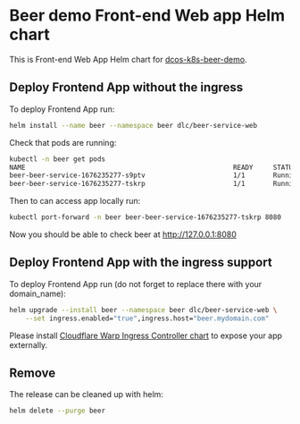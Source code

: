 # Beer demo Front-end Web app Helm chart

This is Front-end Web App Helm chart for [dcos-k8s-beer-demo](https://github.com/dcos/demos/tree/master/dcos-k8s-beer-demo/1.10).

## Deploy Frontend App without the ingress

To deploy Frontend App run:
```bash
helm install --name beer --namespace beer dlc/beer-service-web
```

Check that pods are running:

```bash
kubectl -n beer get pods
NAME                                                    READY     STATUS    RESTARTS   AGE
beer-beer-service-1676235277-s9ptv                      1/1       Running   0          2m
beer-beer-service-1676235277-tskrp                      1/1       Running   0          2m
```

Then to can access app locally run:
```bash
kubectl port-forward -n beer beer-beer-service-1676235277-tskrp 8080
```

Now you should be able to check beer at http://127.0.0.1:8080

## Deploy Frontend App with the ingress support

To deploy Frontend App run (do not forget to replace there with your domain_name):
```bash
helm upgrade --install beer --namespace beer dlc/beer-service-web \
    --set ingress.enabled="true",ingress.host="beer.mydomain.com"
```

Please install [Cloudflare Warp Ingress Controller chart](../cloudflare-warp-ingress) to expose your app externally.


## Remove

The release can be cleaned up with helm:

```bash
helm delete --purge beer
```
